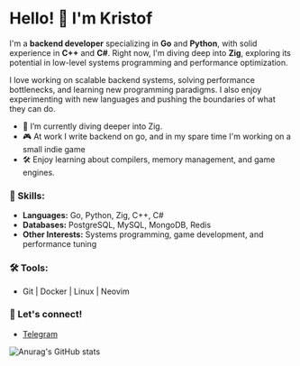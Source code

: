 # Hello! 👋 I'm Kristof

I'm a **backend developer** specializing in **Go** and **Python**, with solid experience in **C++** and **C#**. Right now, I'm diving deep into **Zig**, exploring its potential in low-level systems programming and performance optimization. 

I love working on scalable backend systems, solving performance bottlenecks, and learning new programming paradigms. I also enjoy experimenting with new languages and pushing the boundaries of what they can do.

- 🌱 I’m currently diving deeper into Zig.
- 🎮 At work I write backend on go, and in my spare time I'm working on a small indie game
- 🛠️ Enjoy learning about compilers, memory management, and game engines.

### 🚀 Skills:
- **Languages:** Go, Python, Zig, C++, C#
- **Databases:** PostgreSQL, MySQL, MongoDB, Redis
- **Other Interests:** Systems programming, game development, and performance tuning

### 🛠 Tools:
- Git | Docker | Linux | Neovim

### 🔗 Let's connect!
- [Telegram](https://t.me/KristofRogue)

![Anurag's GitHub stats](https://github-readme-stats-beta-beryl-13.vercel.app/api?username=Kristofer-Rogue&show_icons=true&theme=transparent)
